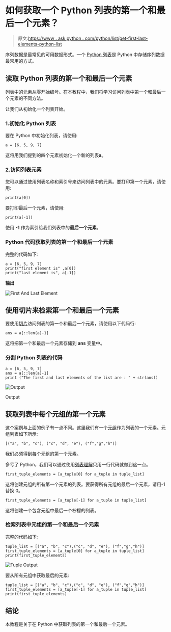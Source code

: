 # 如何获取一个 Python 列表的第一个和最后一个元素？

> 原文:[https://www . ask python . com/python/list/get-first-last-elements-python-list](https://www.askpython.com/python/list/get-first-last-elements-python-list)

序列数据是最常见的可用数据形式。一个 [Python 列表](https://www.askpython.com/python/list/python-list)是 Python 中存储序列数据最常用的方式。

## 读取 Python 列表的第一个和最后一个元素

列表中的元素从零开始编号。在本教程中，我们将学习访问列表中第一个和最后一个元素的不同方法。

让我们从初始化一个列表开始。

### 1.初始化 Python 列表

要在 Python 中初始化列表，请使用:

```
a = [6, 5, 9, 7]

```

这将用我们提到的四个元素初始化一个新的列表**a**。

### 2.访问列表元素

您可以通过使用列表名称和索引号来访问列表中的元素。要打印第一个元素，请使用:

```
print(a[0])

```

要打印最后一个元素，请使用:

```
print(a[-1])

```

使用 **-1** 作为索引给我们列表中的**最后一个元素**。

### Python 代码获取列表的第一个和最后一个元素

完整的代码如下:

```
a = [6, 5, 9, 7]
print("first element is" ,a[0])
print("last element is", a[-1])

```

**输出**

![First And Last Element](../Images/1005dceef36d27dfd2352c214f61a737.png)

## 使用切片来检索第一个和最后一个元素

要使用[切片](https://www.askpython.com/python/array/array-slicing-in-python)访问列表的第一个和最后一个元素，请使用以下代码行:

```
ans = a[::len(a)-1]

```

这将把第一个和最后一个元素存储到 **ans** 变量中。

### 分割 Python 列表的代码

```
a = [6, 5, 9, 7]
ans = a[::len(a)-1]
print ("The first and last elements of the list are : " + str(ans))

```

![Output](../Images/7a225406502ff5d541de3cb4e77f496f.png)

Output

## 获取列表中每个元组的第一个元素

这个案例与上面的例子有一点不同。这里我们有一个[元组](https://www.askpython.com/python/tuple/python-tuple)作为列表的一个元素。元组列表如下所示:

```
[("a", "b", "c"), ("c", "d", "e"), ("f","g","h")]

```

我们必须得到每个元组的第一个元素。

多亏了 Python，我们可以通过使用[列表理解](https://www.askpython.com/python/list/python-list-comprehension)只用一行代码就做到这一点。

```
first_tuple_elements = [a_tuple[0] for a_tuple in tuple_list]

```

这将创建元组的所有第一个元素的列表。要获得所有元组的最后一个元素，请用-1 替换 0。

```
first_tuple_elements = [a_tuple[-1] for a_tuple in tuple_list]

```

这将创建一个包含元组中最后一个柠檬的列表。

### 检索列表中元组的第一个和最后一个元素

完整的代码如下:

```
tuple_list = [("a", "b", "c"),("c", "d", "e"), ("f","g","h")]
first_tuple_elements = [a_tuple[0] for a_tuple in tuple_list]
print(first_tuple_elements)

```

![Tuple Output](../Images/df0b00b14aff7e0681a7c25cf058a064.png)

要从所有元组中获取最后的元素:

```
tuple_list = [("a", "b", "c"),("c", "d", "e"), ("f","g","h")]
first_tuple_elements = [a_tuple[-1] for a_tuple in tuple_list]
print(first_tuple_elements)

```

## 结论

本教程是关于在 Python 中获取列表的第一个和最后一个元素。